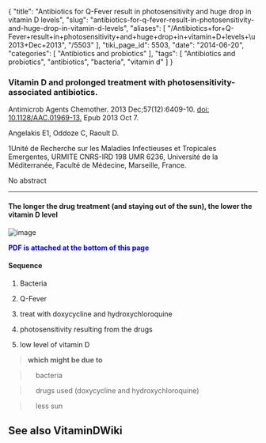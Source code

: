 {
    "title": "Antibiotics for Q-Fever result in photosensitivity and huge drop in vitamin D levels",
    "slug": "antibiotics-for-q-fever-result-in-photosensitivity-and-huge-drop-in-vitamin-d-levels",
    "aliases": [
        "/Antibiotics+for+Q-Fever+result+in+photosensitivity+and+huge+drop+in+vitamin+D+levels+\u2013+Dec+2013",
        "/5503"
    ],
    "tiki_page_id": 5503,
    "date": "2014-06-20",
    "categories": [
        "Antibiotics and probiotics"
    ],
    "tags": [
        "Antibiotics and probiotics",
        "antibiotics",
        "bacteria",
        "vitamin d"
    ]
}


### Vitamin D and prolonged treatment with photosensitivity-associated antibiotics.

Antimicrob Agents Chemother. 2013 Dec;57(12):6409-10. [doi: 10.1128/AAC.01969-13.](https://doi.org/10.1128/AAC.01969-13.) Epub 2013 Oct 7.

Angelakis E1, Oddoze C, Raoult D.

1Unité de Recherche sur les Maladies Infectieuses et Tropicales Emergentes, URMITE CNRS-IRD 198 UMR 6236, Université de la Méditerranée, Faculté de Médecine, Marseille, France.

No abstract

---

#### The longer the drug treatment (and staying out of the sun), the lower the vitamin D level

<img src="https://d378j1rmrlek7x.cloudfront.net/attachments/jpeg/photosensitive.jpg" alt="image">

 **<span style="color:#00F;">PDF is attached at the bottom of this page</span>** 

#### Sequence

1. Bacteria

1. Q-Fever

1. treat with doxycycline and hydroxychloroquine

1. photosensitivity resulting from the drugs

1. low level of vitamin D 

>  **which might be due to**  

> &nbsp; &nbsp; bacteria

> &nbsp; &nbsp; drugs used (doxycycline and hydroxychloroquine)

> &nbsp; &nbsp; less sun

## See also VitaminDWiki